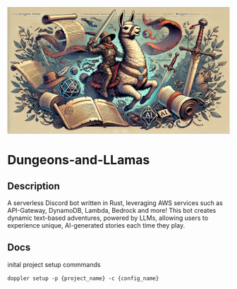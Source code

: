 <p align="center">
<img src="src/data/DNL_README.jpg" alt="Dungeons and Llamas" width="600"/>
</p>

# Dungeons-and-LLamas
## Description
A serverless Discord bot written in Rust, leveraging AWS services such as API-Gateway, DynamoDB, Lambda, Bedrock and more! This bot creates dynamic text-based adventures, powered by LLMs, allowing users to experience unique, AI-generated stories each time they play.

## Docs
inital project setup commmands
```
doppler setup -p {project_name} -c {config_name}
```

